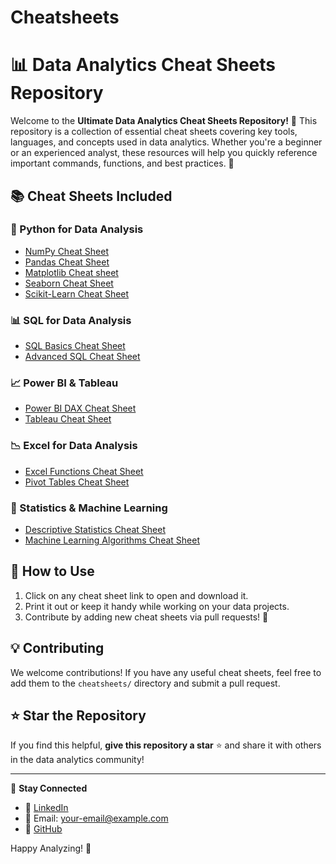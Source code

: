 # Cheatsheets

# 📊 Data Analytics Cheat Sheets Repository

Welcome to the **Ultimate Data Analytics Cheat Sheets Repository!** 🚀 This repository is a collection of essential cheat sheets covering key tools, languages, and concepts used in data analytics. Whether you're a beginner or an experienced analyst, these resources will help you quickly reference important commands, functions, and best practices. 📌

## 📚 Cheat Sheets Included

### 🐍 Python for Data Analysis
- [NumPy Cheat Sheet](cheatsheets/numpy_cheatsheet.pdf)
- [Pandas Cheat Sheet](cheatsheets/pandas_cheatsheet.pdf)
- [Matplotlib Cheat sheet](cheatsheets/matplotlib_seaborn_cheatsheet.pdf)
- [Seaborn Cheat Sheet](cheatsheets/matplotlib_seaborn_cheatsheet.pdf)
- [Scikit-Learn Cheat Sheet](cheatsheets/scikit_learn_cheatsheet.pdf)

### 📊 SQL for Data Analysis
- [SQL Basics Cheat Sheet](cheatsheets/sql_basics_cheatsheet.pdf)
- [Advanced SQL Cheat Sheet](cheatsheets/advanced_sql_cheatsheet.pdf)

### 📈 Power BI & Tableau
- [Power BI DAX Cheat Sheet](cheatsheets/powerbi_dax_cheatsheet.pdf)
- [Tableau Cheat Sheet](cheatsheets/tableau_cheatsheet.pdf)

### 📉 Excel for Data Analysis
- [Excel Functions Cheat Sheet](cheatsheets/excel_functions_cheatsheet.pdf)
- [Pivot Tables Cheat Sheet](cheatsheets/pivot_tables_cheatsheet.pdf)

### 🔢 Statistics & Machine Learning
- [Descriptive Statistics Cheat Sheet](cheatsheets/descriptive_statistics_cheatsheet.pdf)
- [Machine Learning Algorithms Cheat Sheet](cheatsheets/ml_algorithms_cheatsheet.pdf)

## 🚀 How to Use
1. Click on any cheat sheet link to open and download it.
2. Print it out or keep it handy while working on your data projects.
3. Contribute by adding new cheat sheets via pull requests! 🤝

## 💡 Contributing
We welcome contributions! If you have any useful cheat sheets, feel free to add them to the `cheatsheets/` directory and submit a pull request.

## ⭐ Star the Repository
If you find this helpful, **give this repository a star** ⭐ and share it with others in the data analytics community!

---
📩 **Stay Connected**
- 💼 [LinkedIn](https://www.linkedin.com/in/your-profile)
- 📧 Email: your-email@example.com
- 🔗 [GitHub](https://github.com/yourusername)

Happy Analyzing! 🚀
